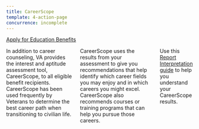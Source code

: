 ```yaml
---
title: CareerScope
template: 4-action-page
concurrence: incomplete
---
```


<div class="main" role="main" markdown="0">

<div class="action-bar">
  <div class="row">
    <div class="small-12 columns">
      <a class="uk-button-primary" href="/education/apply-for-education-benefits/">Apply for Education Benefits</a>
    </div>
  </div>
</div>

<div class="section one" markdown="0">
<div class="primary" markdown="0">
<div class="row" markdown="0">
<div class="small-12 columns" markdown="1">

In addition to career counseling, VA provides the interest and aptitude assessment tool, CareerScope, to all eligible benefit recipients. CareerScope has been used frequently by Veterans to determine the best career path when transitioning to civilian life.

CareerScope uses the results from your assessment to give you recommendations that help identify which career fields you may enjoy and in which careers you might excel. CareerScope also recommends courses or training programs that can help you pursue those careers.

Use this [Report Interpretation guide](http://www.benefits.va.gov/gibill/docs/job_aids/CareerScope_Report_Interpretation.pdf) to help you understand your CareerScope results.


</div>
</div>
</div>


</div>
